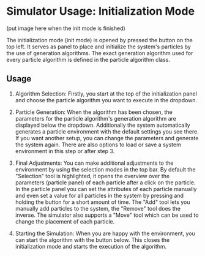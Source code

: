 # Simulator Usage: Initialization Mode

(put image here when the init mode is finished)

The initialization mode (init mode) is opened by pressed the button on the top left. It serves as panel to place and initialize the system's particles by the use of generation algorithms. The exact generation algorithm used for every particle algorithm is defined in the particle algorithm class. 

## Usage

1. Algorithm Selection: Firstly, you start at the top of the initialization panel and choose the particle algorithm you want to execute in the dropdown.

2. Particle Generation: When the algorithm has been chosen, the parameters for the particle algorithm's generation algorithm are displayed below the dropdown. Additionally the system automatically generates a particle environment with the default settings you see there. If you want another setup, you can change the parameters and generate the system again. There are also options to load or save a system environment in this step or after step 3.

3. Final Adjustments: You can make additional adjustments to the environment by using the selection modes in the top bar. By default the "Selection" tool is highlighted, it opens the overview over the parameters (particle panel) of each particle after a click on the particle. In the particle panel you can set the attributes of each particle manually and even set a value for all particles in the system by pressing and holding the button for a short amount of time. The "Add" tool lets you manually add particles to the system, the "Remove" tool does the inverse. The simulator also supports a "Move" tool which can be used to change the placement of each particle.

4. Starting the Simulation: When you are happy with the environment, you can start the algorithm with the button below. This closes the initialization mode and starts the execution of the algorithm.